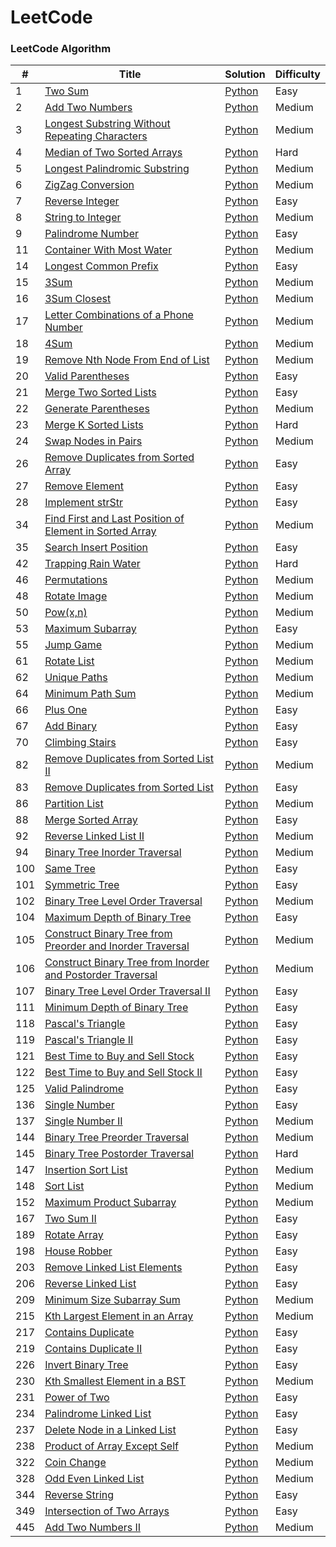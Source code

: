 LeetCode
========

### LeetCode Algorithm


| # | Title | Solution | Difficulty |
|---| ----- | -------- | ---------- |
|1|[Two Sum](https://leetcode.com/problems/two-sum/) | [Python](./algorithms/TwoSum/twoSum.py)|Easy|
|2|[Add Two Numbers](https://leetcode.com/problems/add-two-numbers/) | [Python](./algorithms/AddTwoNumbers/addTwoNumbers.py)|Medium|
|3|[Longest Substring Without Repeating Characters](https://leetcode.com/problems/longest-substring-without-repeating-characters/) | [Python](./algorithms/LongestSubstringWithoutRepeatingCharacters/longestSubstringWithoutRepeatingCharacters.py)|Medium|
|4|[Median of Two Sorted Arrays](https://leetcode.com/problems/median-of-two-sorted-arrays/) | [Python](./algorithms/MedianOfTwoSortedArrays/medianOfTwoSortedArrays.py)|Hard|
|5|[Longest Palindromic Substring](https://leetcode.com/problems/longest-palindromic-substring/) | [Python](./algorithms/LongestPalindromicSubstring/longestPalindromicSubstring.py)|Medium|
|6|[ZigZag Conversion](https://leetcode.com/problems/zigzag-conversion/) | [Python](./algorithms/ZigZagConversion/zigZagConversion.py)|Medium|
|7|[Reverse Integer](https://leetcode.com/problems/reverse-integer/) | [Python](./algorithms/ReverseInteger/reverseInteger.py)|Easy|
|8|[String to Integer](https://leetcode.com/problems/string-to-integer-atoi/) | [Python](./algorithms/Atoi/atoi.py)|Medium|
|9|[Palindrome Number](https://leetcode.com/problems/palindrome-number/) | [Python](./algorithms/PalindromeNumber/palindromeNumber.py)|Easy|
|11|[Container With Most Water](https://leetcode.com/problems/container-with-most-water/) | [Python](./algorithms/ContainerWithMostWater/containerWithMostWater.py)|Medium|
|14|[Longest Common Prefix](https://leetcode.com/problems/longest-common-prefix/) | [Python](./algorithms/LongestCommonPrefix/longestCommonPrefix.py)|Easy|
|15|[3Sum](https://leetcode.com/problems/3sum/) | [Python](./algorithms/3Sum/3Sum.py)|Medium|
|16|[3Sum Closest](https://leetcode.com/problems/3sum-closest/) | [Python](./algorithms/3SumClosest/3SumClosest.py)|Medium|
|17|[Letter Combinations of a Phone Number](https://leetcode.com/problems/letter-combinations-of-a-phone-number/) | [Python](./algorithms/LetterCombinationsOfPhoneNumber/letterCombinations.py)|Medium|
|18|[4Sum](https://leetcode.com/problems/4sum/) | [Python](./algorithms/4Sum/4Sum.py)|Medium|
|19|[Remove Nth Node From End of List](https://leetcode.com/problems/remove-nth-node-from-end-of-list/) | [Python](./algorithms/RemoveNthNodeFromEndofList/removeNthNodeFromEndofList.py)|Medium|
|20|[Valid Parentheses](https://leetcode.com/problems/valid-parentheses/) | [Python](./algorithms/ValidParentheses/validParentheses.py)|Easy|
|21|[Merge Two Sorted Lists](https://leetcode.com/problems/merge-two-sorted-lists/) | [Python](./algorithms/MergeTwoSortedLists/mergeTwoSorteLists.py)|Easy|
|22|[Generate Parentheses](https://leetcode.com/problems/generate-parentheses/) | [Python](./algorithms/GenerateParentheses/generateParentheses.py)|Medium|
|23|[Merge K Sorted Lists](https://leetcode.com/problems/merge-k-sorted-lists/) | [Python](./algorithms/MergeKSortedLists/mergeKSortedLists.py)|Hard|
|24|[Swap Nodes in Pairs](https://leetcode.com/problems/swap-nodes-in-pairs/) | [Python](./algorithms/SwapNodesInPairs/swapNodesInPairs.py)|Medium|
|26|[Remove Duplicates from Sorted Array](https://leetcode.com/problems/remove-duplicates-from-sorted-array/) | [Python](./algorithms/RemoveDuplicatesFromSortedArray/removeDuplicatesFromSortedArray.py)|Easy|
|27|[Remove Element](https://leetcode.com/problems/remove-element/) | [Python](./algorithms/RemoveElement/removeElement.py)|Easy|
|28|[Implement strStr](https://leetcode.com/problems/implement-strstr/) | [Python](./algorithms/ImplementStrStr/strStr.py)|Easy|
|34|[Find First and Last Position of Element in Sorted Array](https://leetcode.com/problems/find-first-and-last-position-of-element-in-sorted-array/) | [Python](./algorithms/FindFirstAndLastPositionOfElementInSortedArray/findFirstAndLastPositionOfElementInSortedArray.py)|Medium|
|35|[Search Insert Position](https://leetcode.com/problems/search-insert-position/) | [Python](./algorithms/SearchInsertPosition/searchInsertPosition.py)|Easy|
|42|[Trapping Rain Water](https://leetcode-cn.com/problems/trapping-rain-water) | [Python](./algorithms/TrappingRainWater/trappingRainWater.py)|Hard|
|46|[Permutations](https://leetcode.com/problems/permutations/) | [Python](./algorithms/Permutations/permutations.py)|Medium|
|48|[Rotate Image](https://leetcode.com/problems/rotate-image/) | [Python](./algorithms/RotateImage/rotateImage.py)|Medium|
|50|[Pow(x,n)](https://leetcode.com/problems/powx-n/) | [Python](./algorithms/Pow/pow.py)|Medium|
|53|[Maximum Subarray](https://leetcode.com/problems/maximum-subarray/) | [Python](./algorithms/MaximumSubarray/maximumSubarray.py)|Easy|
|55|[Jump Game](https://leetcode.com/problems/jump-game/) | [Python](./algorithms/JumpGame/jumpGame.py)|Medium|
|61|[Rotate List](https://leetcode.com/problems/rotate-list/) | [Python](./algorithms/RotateList/rotateList.py)|Medium|
|62|[Unique Paths](https://leetcode.com/problems/unique-paths/) | [Python](./algorithms/UniquePaths/uniquePaths.py)|Medium|
|64|[Minimum Path Sum](https://leetcode.com/problems/minimum-path-sum/) | [Python](./algorithms/MinimumPathSum/minimumPathSum.py)|Medium|
|66|[Plus One](https://leetcode.com/problems/plus-one/) | [Python](./algorithms/PlusOne/plusOne.py)|Easy|
|67|[Add Binary](https://leetcode.com/problems/add-binary/) | [Python](./algorithms/AddBinary/addBinary.py)|Easy|
|70|[Climbing Stairs](https://leetcode.com/problems/climbing-stairs/) | [Python](./algorithms/ClimbingStairs/climbingStairs.py)|Easy|
|82|[Remove Duplicates from Sorted List II](https://leetcode.com/problems/remove-duplicates-from-sorted-list-ii/) | [Python](./algorithms/RemoveDuplicatesfromSortedListII/removeDuplicatesfromSortedListII.py)|Medium|
|83|[Remove Duplicates from Sorted List](https://leetcode.com/problems/remove-duplicates-from-sorted-list/) | [Python](./algorithms/RemoveDuplicatesfromSortedList/removeDuplicatesfromSortedList.py)|Easy|
|86|[Partition List](https://leetcode-cn.com/problems/partition-list/) | [Python](./algorithms/Partition-List/solution.py)|Medium|
|88|[Merge Sorted Array](https://leetcode.com/problems/merge-sorted-array/) | [Python](./algorithms/MergeSortedArray/mergeSortedArray.py)|Easy|
|92|[Reverse Linked List II](https://leetcode.com/problems/reverse-linked-list-ii/) | [Python](./algorithms/ReverseLinkedListII/reverseLinkedListII.py)|Medium|
|94|[Binary Tree Inorder Traversal](https://leetcode.com/problems/binary-tree-inorder-traversal/) | [Python](./algorithms/BinaryTreeInorderTraversal/binaryTreeInorderTraversal.py)|Medium|
|100|[Same Tree](https://leetcode.com/problems/same-tree/) | [Python](./algorithms/SameTree/sameTree.py)|Easy|
|101|[Symmetric Tree](https://leetcode.com/problems/symmetric-tree/) | [Python](./algorithms/SymmetricTree/symmetricTree.py)|Easy|
|102|[Binary Tree Level Order Traversal](https://leetcode.com/problems/binary-tree-level-order-traversal/) | [Python](./algorithms/BinaryTreeLevelOrderTraversal/binaryTreeLevelOrderTraversal.py)|Medium|
|104|[Maximum Depth of Binary Tree](https://leetcode.com/problems/maximum-depth-of-binary-tree/) | [Python](./algorithms/MaximumDepthOfBinaryTree/maximumDepthOfBinaryTree.py)|Easy|
|105|[Construct Binary Tree from Preorder and Inorder Traversal](https://leetcode.com/problems/construct-binary-tree-from-preorder-and-inorder-traversal/) | [Python](./algorithms/ConstructBinaryTreeFromPreorderAndInorderTraversal/solution.py)|Medium|
|106|[Construct Binary Tree from Inorder and Postorder Traversal](https://leetcode-cn.com/problems/construct-binary-tree-from-inorder-and-postorder-traversal/) | [Python](algorithms/ConstructBinaryTreeFromInorderAndPostorderTraversal/solution.py)|Medium|
|107|[Binary Tree Level Order Traversal II](https://leetcode.com/problems/binary-tree-level-order-traversal-ii/) | [Python](algorithms/BinaryTreeLevelOrderTraversalII/solution.py)|Easy|
|111|[Minimum Depth of Binary Tree](https://leetcode.com/problems/minimum-depth-of-binary-tree/) | [Python](algorithms/MinimumDepthOfBinaryTree/solution.py)|Easy|
|118|[Pascal's Triangle](https://leetcode.com/problems/pascals-triangle/) | [Python](algorithms/PascalsTriangle/solution.py)|Easy|
|119|[Pascal's Triangle II](https://leetcode.com/problems/pascals-triangle-ii/) | [Python](algorithms/PascalsTriangleII/solution.py)|Easy|
|121|[Best Time to Buy and Sell Stock](https://leetcode-cn.com/problems/best-time-to-buy-and-sell-stock/) | [Python](algorithms/BestTimeToBuyAndSellStock/solution.py)|Easy|
|122|[Best Time to Buy and Sell Stock II](https://leetcode-cn.com/problems/best-time-to-buy-and-sell-stock-ii/) | [Python](algorithms/BestTimeToBuyAndSellStockII/solution.py)|Easy|
|125|[Valid Palindrome](https://leetcode-cn.com/problems/valid-palindrome/submissions/) | [Python](algorithms/ValidPalindrome/solution.py)|Easy|
|136|[Single Number](https://leetcode-cn.com/problems/single-number/) | [Python](./algorithms/SingleNumber/solution.py)|Easy|
|137|[Single Number II](https://leetcode-cn.com/problems/single-number-ii/) | [Python](./algorithms/SingleNumberII/solution.py)|Medium|
|144|[Binary Tree Preorder Traversal](https://leetcode-cn.com/problems/binary-tree-preorder-traversal/) | [Python](./algorithms/BinaryTreePreorderTraversal/solution.py)|Medium|
|145|[Binary Tree Postorder Traversal](https://leetcode-cn.com/problems/binary-tree-postorder-traversal/) | [Python](./algorithms/BinaryTreePostorderTraversal/solution.py)|Hard|
|147|[Insertion Sort List](https://leetcode-cn.com/problems/insertion-sort-list/) | [Python](./algorithms/Insertion-Sort-List/solution.py)|Medium|
|148|[Sort List](https://leetcode-cn.com/problems/sort-list/) | [Python](./algorithms/SortList/solution.py)|Medium|
|152|[Maximum Product Subarray](https://leetcode-cn.com/problems/maximum-product-subarray/) | [Python](./algorithms/MaximumProductSubarray/solution.py)|Medium|
|167|[Two Sum II](https://leetcode-cn.com/problems/two-sum-ii-input-array-is-sorted/) | [Python](./algorithms/TwoSumII/solution.py)|Easy|
|189|[Rotate Array](https://leetcode-cn.com/problems/rotate-array/) | [Python](./algorithms/RotateArray/solution.py)|Easy|
|198|[House Robber](https://leetcode-cn.com/problems/house-robber/) | [Python](./algorithms/HouseRobber/solution.py)|Easy|
|203|[Remove Linked List Elements](https://leetcode-cn.com/problems/remove-linked-list-elements/) | [Python](./algorithms/RemoveLinkedListElements/solution.py)|Easy|
|206|[Reverse Linked List](https://leetcode.com/problems/reverse-linked-list/) | [Python](./algorithms/ReverseLinkedList/reverseLinkedList.py)|Easy|
|209|[Minimum Size Subarray Sum](https://leetcode-cn.com/problems/minimum-size-subarray-sum/) | [Python](./algorithms/MinimumSizeSubarraySum/solution.py)|Medium|
|215|[Kth Largest Element in an Array](https://leetcode-cn.com/problems/kth-largest-element-in-an-array/) | [Python](./algorithms/KthLargestElementInAnArray/solution.py)|Medium|
|217|[Contains Duplicate](https://leetcode-cn.com/problems/contains-duplicate/) | [Python](./algorithms/ContainsDuplicate/solution.py)|Easy|
|219|[Contains Duplicate II](https://leetcode-cn.com/problems/contains-duplicate-ii/) | [Python](./algorithms/ContainsDuplicateII/solution.py)|Easy|
|226|[Invert Binary Tree](https://leetcode.com/problems/invert-binary-tree/) | [Python](./algorithms/InvertBinaryTree/solution.py)|Easy|
|230|[Kth Smallest Element in a BST](https://leetcode-cn.com/problems/kth-smallest-element-in-a-bst/) | [Python](./algorithms/KthSmallestElementInABST/solution.py)|Medium|
|231|[Power of Two](https://leetcode-cn.com/problems/power-of-two/) | [Python](./algorithms/PowerOfTwo/solution.py)|Easy|
|234|[Palindrome Linked List](https://leetcode-cn.com/problems/palindrome-linked-list/) | [Python](./algorithms/PalindromeLinkedList/solution.py)|Easy|
|237|[Delete Node in a Linked List](https://leetcode-cn.com/problems/delete-node-in-a-linked-list/) | [Python](./algorithms/DeleteNodeInALinkedList/solution.py)|Easy|
|238|[Product of Array Except Self](https://leetcode-cn.com/problems/product-of-array-except-self/) | [Python](./algorithms/ProductOfArrayExceptSelf/solution.py)|Medium|
|322|[Coin Change](https://leetcode.com/problems/coin-change/) | [Python](./algorithms/CoinChange/coinChange.py)|Medium|
|328|[Odd Even Linked List](https://leetcode-cn.com/problems/odd-even-linked-list/) | [Python](./algorithms/Odd_Even_Linked_List/solution.py)|Medium|
|344|[Reverse String](https://leetcode-cn.com/problems/reverse-string/) | [Python](./algorithms/Reverse-String/solution.py)|Easy|
|349|[Intersection of Two Arrays](https://leetcode-cn.com/problems/reverse-string/) | [Python](./algorithms/Intersection-of-Two-Arrays/solution.py)|Easy|
|445|[Add Two Numbers II](https://leetcode-cn.com/problems/add-two-numbers-ii/) | [Python](./algorithms/Add-Two-Numbers-II/solution.py)|Medium|
    